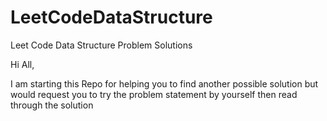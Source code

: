 # LeetCodeDataStructure
Leet Code Data Structure Problem Solutions

Hi All,

I am starting this Repo for helping you to find another possible solution but would request you to try the problem statement by yourself then read through the solution 
